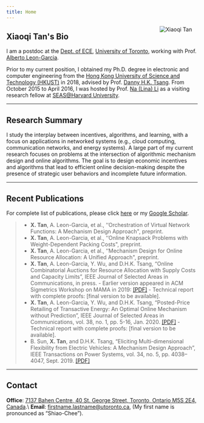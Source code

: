 ```yaml
---
title: Home
---
```



[<img src="/img/xiaoqi.png" style="max-width:13%;min-width:100px;float:right" alt="Xiaoqi Tan" />](https://xiaoqitan.org)

## Xiaoqi Tan's Bio

I am a postdoc at the [Dept. of ECE](https://www.ece.utoronto.ca), [University of Toronto](https://utoronto.ca), working with Prof. [Alberto Leon-Garcia](https://www.nal.utoronto.ca/).  

Prior to my current position, I obtained my Ph.D. degree in electronic and computer engineering from the [Hong Kong University of Science and Technology (HKUST)](https://www.ust.hk/) in 2018, advised by Prof. [Danny H.K. Tsang](https://eetsang.home.ece.ust.hk/). From October 2015 to April 2016, I was hosted by Prof. [Na (Lina) Li](https://nali.seas.harvard.edu/) as a visiting research fellow at [SEAS@Harvard University](https://www.seas.harvard.edu/). 

---
## Research Summary

I study the interplay between incentives, algorithms, and learning, with a focus on applications in networked systems (e.g., cloud computing, communication networks, and energy systems). A large part of my current research focuses on problems at the intersection of algorithmic mechanism design and online algorithms. The goal is to design economic incentives and algorithms that lead to efficient online decision-making despite the presence of strategic user behaviors and incomplete future information.

---
## Recent Publications

For complete list of publications, please click [here](/publications) or my [Google Scholar](https://scholar.google.com/citations?user=drR_WcAAAAAJ&hl=en/).

> - **X. Tan**, A. Leon-Garcia, et al., ‘‘Orchestration of Virtual Network Functions: A Mechanism Design Approach", preprint.
> - **X. Tan**, A. Leon-Garcia, et al., ‘‘Online Knapsack Problems with Weight-Dependent Packing Costs", preprint.
> - **X. Tan**, A. Leon-Garcia, et al., ‘‘Mechanism Design for Online Resource Allocation: A Unified Approach", preprint.
> - **X. Tan**, A. Leon-Garcia, Y. Wu, and D.H.K. Tsang, “Online Combinatorial Auctions for Resource Allocation with Supply Costs and Capacity Limits”, IEEE Journal of Selected Areas in Communications, in press. 
    - Earlier version appeared in ACM Sigmetrics Workshop on MAMA in 2019: [[PDF]](https://www.sigmetrics.org/mama/abstracts/Tan.pdf)
    - Technical report with complete proofs: [final version to be available].
> - **X. Tan**, A. Leon-Garcia, Y. Wu, and D.H.K. Tsang, “Posted-Price Retailing of Transactive Energy: An Optimal Online Mechanism without Prediction”, IEEE Journal of Selected Areas in Communications, vol. 38, no. 1, pp. 5-16, Jan. 2020. [[PDF]](/documents/PPR-JSAC-2020.pdf)
    - Technical report with complete proofs: [final version to be available].
> -  B. Sun, **X. Tan**, and D.H.K. Tsang, “Eliciting Multi-dimensional Flexibility from Electric Vehicles: A Mechanism Design Approach”, IEEE Transactions on Power Systems, vol. 34, no. 5, pp. 4038–4047, Sept. 2019. [[PDF]](/documents/MDF_mechanism_TPS.pdf)

---
## Contact
 
**Office**: [7137 Bahen Centre, 40 St. George Street, Toronto, Ontario M5S 2E4, Canada](https://goo.gl/maps/vfCbo1zuws5Wspzu8).\\
**Email**: firstname.lastname@utoronto.ca, (My first name is pronounced as “Shiao-Chee”).

